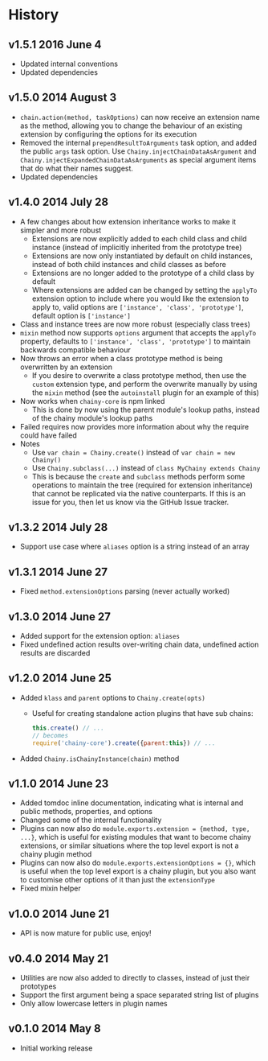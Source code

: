 # History

## v1.5.1 2016 June 4
- Updated internal conventions
- Updated dependencies

## v1.5.0 2014 August 3
- `chain.action(method, taskOptions)` can now receive an extension name as the method, allowing you to change the behaviour of an existing extension by configuring the options for its execution
- Removed the internal `prependResultToArguments` task option, and added the public `args` task option. Use `Chainy.injectChainDataAsArgument` and `Chainy.injectExpandedChainDataAsArguments` as special argument items that do what their names suggest.
- Updated dependencies

## v1.4.0 2014 July 28
- A few changes about how extension inheritance works to make it simpler and more robust
	- Extensions are now explicitly added to each child class and child instance (instead of implicitly inherited from the prototype tree)
	- Extensions are now only instantiated by default on child instances, instead of both child instances and child classes as before
	- Extensions are no longer added to the prototype of a child class by default
	- Where extensions are added can be changed by setting the `applyTo` extension option to include where you would like the extension to apply to, valid options are `['instance', 'class', 'prototype']`, default option is `['instance']`
- Class and instance trees are now more robust (especially class trees)
- `mixin` method now supports `options` argument that accepts the `applyTo` property, defaults to `['instance', 'class', 'prototype']` to maintain backwards compatible behaviour
- Now throws an error when a class prototype method is being overwritten by an extension
	- If you desire to overwrite a class prototype method, then use the `custom` extension type, and perform the overwrite manually by using the `mixin` method (see the `autoinstall` plugin for an example of this)
- Now works when `chainy-core` is npm linked
 	- This is done by now using the parent module's lookup paths, instead of the chainy module's lookup paths
- Failed requires now provides more information about why the require could have failed
- Notes
	- Use `var chain = Chainy.create()` instead of `var chain = new Chainy()`
	- Use `Chainy.subclass(...)` instead of `class MyChainy extends Chainy`
	- This is because the `create` and `subclass` methods perform some operations to maintain the tree (required for extension inheritance) that cannot be replicated via the native counterparts. If this is an issue for you, then let us know via the GitHub Issue tracker.

## v1.3.2 2014 July 28
- Support use case where `aliases` option is a string instead of an array

## v1.3.1 2014 June 27
- Fixed `method.extensionOptions` parsing (never actually worked)

## v1.3.0 2014 June 27
- Added support for the extension option: `aliases`
- Fixed undefined action results over-writing chain data, undefined action results are discarded

## v1.2.0 2014 June 25
- Added `klass` and `parent` options to `Chainy.create(opts)`
	- Useful for creating standalone action plugins that have sub chains:

		``` javascript
		this.create() // ...
		// becomes
		require('chainy-core').create({parent:this}) // ...
		```

- Added `Chainy.isChainyInstance(chain)` method

## v1.1.0 2014 June 23
- Added tomdoc inline documentation, indicating what is internal and public methods, properties, and options
- Changed some of the internal functionality
- Plugins can now also do `module.exports.extension = {method, type, ...}`, which is useful for existing modules that want to become chainy extensions, or similar situations where the top level export is not a chainy plugin method
- Plugins can now also do `module.exports.extensionOptions = {}`, which is useful when the top level export is a chainy plugin, but you also want to customise other options of it than just the `extensionType`
- Fixed mixin helper

## v1.0.0 2014 June 21
- API is now mature for public use, enjoy!

## v0.4.0 2014 May 21
- Utilities are now also added to directly to classes, instead of just their prototypes
- Support the first argument being a space separated string list of plugins
- Only allow lowercase letters in plugin names

## v0.1.0 2014 May 8
- Initial working release

